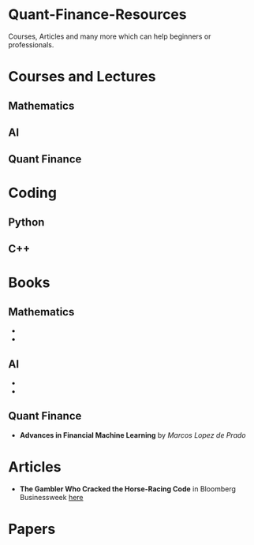 # Quant-Finance-Resources
Courses, Articles and many more which can help beginners or professionals. 

# Courses and Lectures
## Mathematics

## AI
## Quant Finance

# Coding 
## Python


## C++

# Books
## Mathematics
  * 
  * 
  
## AI
  *
  *
  
## Quant Finance
  * **Advances in Financial Machine Learning** by *Marcos Lopez de Prado*

# Articles
* **The Gambler Who Cracked the Horse-Racing Code** in Bloomberg Businessweek [here](https://www.bloomberg.com/news/features/2018-05-03/the-gambler-who-cracked-the-horse-racing-code)
# Papers

